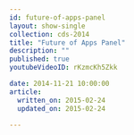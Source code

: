 ```yaml
---
id: future-of-apps-panel
layout: show-single
collection: cds-2014
title: "Future of Apps Panel"
description: ""
published: true
youtubeVideoID: rKzmcKh5Zkk

date: 2014-11-21 10:00:00
article:
  written_on: 2015-02-24
  updated_on: 2015-02-24

---
```

